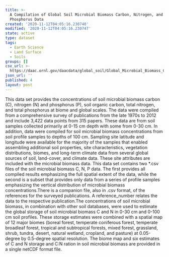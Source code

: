 ```yaml
---
title: >-
  A Compilation of Global Soil Microbial Biomass Carbon, Nitrogen, and
  Phosphorus Data
created: '2020-11-12T04:05:16.230740'
modified: '2020-11-12T04:05:16.230747'
state: active
type: dataset
tags:
  - Earth Science
  - Land Surface
  - Soils
groups: []
csv_url: >-
  https://daac.ornl.gov/daacdata/global_soil/Global_Microbial_Biomass_C_N_P//comp/Soil_Microbial_Biomass_C_N_P_references.csv
json_url: ''
published: 4
layout: post
---
```

This data set provides the concentrations of soil microbial biomass carbon (C), nitrogen (N) and phosphorus (P), soil organic carbon, total nitrogen, and total phosphorus at biome and global scales. The data were compiled from a comprehensive survey of publications from the late 1970s to 2012 and include 3,422 data points from 315 papers. These data are from soil samples collected primarily at 0-15 cm depth with some from 0-30 cm. In addition, data were compiled for soil microbial biomass concentrations from soil profile samples to depths of 100 cm. Sampling site latitude and longitude were available for the majority of the samples that enabled assembling additional soil properties, site characteristics, vegetation distributions, biomes, and long-term climate data from several global sources of soil, land-cover, and climate data. These site attributes are included with the microbial biomass data. This data set contains two *.csv files of the soil microbial biomass C, N, P data. The first provides all compiled results emphasizing the full spatial extent of the data, while the second is a subset that provides only data from a series of profile samples emphasizing the vertical distribution of microbial biomass concentrations.There is a companion file, also in .csv format, of the references for the surveyed publications. A reference_number relates the data to the respective publication.The concentrations of soil microbial biomass, in combination with other soil databases, were used to estimate the global storage of soil microbial biomass C and N in 0-30 cm and 0-100 cm soil profiles. These storage estimates were combined with a spatial map of 12 major biomes (boreal forest, temperate coniferous forest, temperate broadleaf forest, tropical and subtropical forests, mixed forest, grassland, shrub, tundra, desert, natural wetland, cropland, and pasture) at 0.05-degree by 0.5-degree spatial resolution. The biome map and six estimates of C and N storage and C:N ration in soil microbial biomass are provided in a single netCDF format file.
